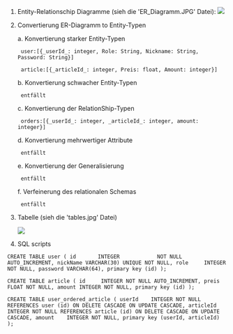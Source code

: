 1. Entity-Relationschip Diagramme (sieh die 'ER_Diagramm.JPG' Datei):
    ![](C:\Studium\Interviews\ShoppingCard\ER_diagramm.JPG)
2. Convertierung ER-Diagramm to Entity-Typen

    a. Konvertierung starker Entity-Typen

        user:[{_userId_: integer, Role: String, Nickname: String, Password: String}]

        article:[{_articleId_: integer, Preis: float, Amount: integer}]

    b. Konvertierung schwacher Entity-Typen

        entfällt

    c. Konvertierung der RelationShip-Typen

        orders:[{_userId_: integer, _articleId_: integer, amount: integer}]

    d. Konvertierung mehrwertiger Attribute

        entfällt

    e. Konvertierung der Generalisierung

        entfällt

    f. Verfeinerung des relationalen Schemas

        entfällt

3. Tabelle (sieh die 'tables.jpg' Datei)

    ![](C:\Studium\Interviews\ShoppingCard\tables.jpg)

4. SQL scripts

`CREATE TABLE user
(
id       INTEGER            NOT NULL AUTO_INCREMENT,
nickName VARCHAR(30) UNIQUE NOT NULL,
role     INTEGER            NOT NULL,
password VARCHAR(64),
primary key (id)
);`


`CREATE TABLE article
(
id     INTEGER NOT NULL AUTO_INCREMENT,
preis  FLOAT NOT NULL,
amount INTEGER NOT NULL,
primary key (id)
);`


`CREATE TABLE user_ordered_article
(
userId    INTEGER NOT NULL REFERENCES user (id) ON DELETE CASCADE ON UPDATE CASCADE,
articleId INTEGER NOT NULL REFERENCES article (id) ON DELETE CASCADE ON UPDATE CASCADE,
amount    INTEGER NOT NULL,
primary key (userId, articleId)
);`


